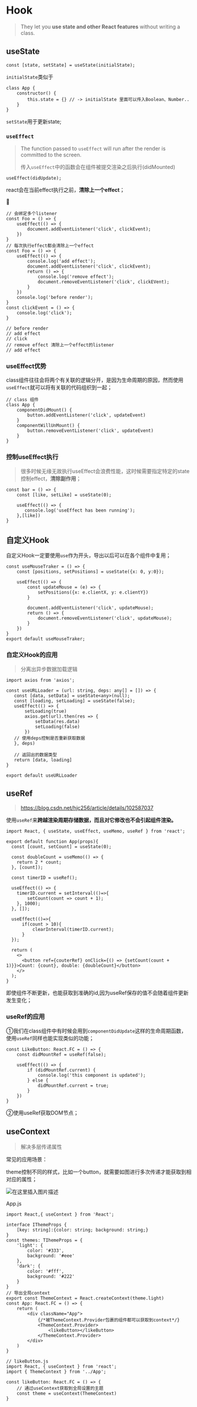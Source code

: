 # Hook

> They let you **use state and other React features** without writing a class.



## useState

```react
const [state, setState] = useState(initialState);
```

`initialState`类似于

```react
class App {
    constructor() {
        this.state = {} // -> initialState 里面可以传入Boolean、Number..
    }
}
```

`setState`用于更新state; 



### `useEffect`

> The function passed to `useEffect` will run after the render is committed to the screen. 
>
> 传入`useEffect`中的函数会在组件被提交渲染之后执行(didMounted)

```react
useEffect(didUpdate);
```



react会在当前effect执行之前，**清除上一个effect**；

:chestnut:

```react
// 会绑定多个listener
const Foo = () => {
    useEffect(() => {
        document.addEventListener('click', clickEvent);
    })
}
// 每次执行effect都会清除上一个effect
const Foo = () => {
    useEffect(() => {
        console.log('add effect');
        document.addEventListener('click', clickEvent);
        return () => {
            console.log('remove effect');
            document.removeEventListener('click', clickEVent);
        }
    })
    console.log('before render');
}
const clickEvent = () => {
    console.log('click');
}

// before render
// add effect
// click
// remove effect 清除上一个effect的listener
// add effect
```



### useEffect优势

class组件往往会将两个有关联的逻辑分开，是因为生命周期的原因，然而使用`useEffect`就可以将有关联的代码组织到一起；

```react
// class 组件
class App {
    componentDidMount() {
        button.addEventListener('click', updateEvent)
    }
    componentWillUnMount() {
        button.removeEventListener('click', updateEvent)
    }
}
```



### 控制useEffect执行

> 很多时候无缘无故执行useEffect会浪费性能，这时候需要指定特定的state控制effect，**清除副作用**；

```react
const bar = () => {
    const [like, setLike] = useState(0);
    
    useEffect(() => {
       console.log('useEffect has been running'); 
    },[like])
}
```



## 自定义Hook

自定义Hook一定要使用`use`作为开头，导出以后可以在各个组件中复用；

```react
const useMouseTraker = () => {
    const [positions, setPositions] = useState({x: 0, y:0});
    
    useEffect(() => {
        const updateMouse = (e) => {
            setPositions({x: e.clientX, y: e.clientY})
        }
        
        document.addEventListener('click', updateMouse);
        return () => {
            document.removeEventListener('click', updateMouse);
        }
    })
}
export default useMouseTraker;
```



### 自定义Hook的应用

> 分离出异步数据加载逻辑

```tsx
import axios from 'axios';

const useURLLoader = (url: string, deps: any[] = []) => {
   const [data, setData] = useState<any>(null);
   const [loading, setLoading] = useState(false);
   useEffect(() => {
       setLoading(true)
       axios.get(url).then(res => {
           setData(res.data)
           setLoading(false)
       })
   // 使用deps控制是否重新获取数据
   }, deps) 
    
   // 返回出的数据类型
   return [data, loading]
}

export default useURLLoader
```



## useRef

>  https://blog.csdn.net/hjc256/article/details/102587037

使用`useRef`来**跨越渲染周期存储数据，而且对它修改也不会引起组件渲染。**

```tsx
import React, { useState, useEffect, useMemo, useRef } from 'react';

export default function App(props){
  const [count, setCount] = useState(0);

  const doubleCount = useMemo(() => {
    return 2 * count;
  }, [count]);

  const timerID = useRef();
  
  useEffect(() => {
    timerID.current = setInterval(()=>{
        setCount(count => count + 1);
    }, 1000); 
  }, []);
  
  useEffect(()=>{
      if(count > 10){
          clearInterval(timerID.current);
      }
  });
  
  return (
    <>
      <button ref={couterRef} onClick={() => {setCount(count + 1)}}>Count: {count}, double: {doubleCount}</button>
    </>
  );
}
```

即使组件不断更新，也能获取到准确的id,因为useRef保存的值不会随着组件更新发生变化；



### useRef的应用

①我们在class组件中有时候会用到`componentDidUpdate`这样的生命周期函数，使用`useRef`同样也能实现类似的功能；

```tsx
const LikeButton: React.FC = () => {
    const didMountRef = useRef(false);
    
    useEffect(() => {
        if (didMountRef.current) {
            console.log('this component is updated');
        } else {
            didMountRef.current = true;
        }
    })
}
```



②使用useRef获取DOM节点；





## useContext

> 解决多层传递属性

常见的应用场景：

theme控制不同的样式，比如一个button，就需要如图进行多次传递才能获取到相对应的属性；

![在这里插入图片描述](https://img-blog.csdnimg.cn/20201201093641518.png?x-oss-process=image/watermark,type_ZmFuZ3poZW5naGVpdGk,shadow_10,text_aHR0cHM6Ly9ibG9nLmNzZG4ubmV0L1pIZ29nb2dvaGE=,size_16,color_FFFFFF,t_70)



App.js

```tsx
import React,{ useContext } from 'React';

interface IThemeProps {
    [key: string]:{color: string; background: string;}
}
const themes: TIhemeProps = {
    'light': {
        color: '#333',
        background: '#eee'
    },
    'dark': {
        color: '#fff',
        background: '#222'
    }
}
// 导出全局context
export const ThemeContext = React.createContext(theme.light)
const App: React.FC = () => {
    return (
    	<div className="App">
            {/*被ThemeContext.Provider包裹的组件都可以获取到context*/}
        	<ThemeContext.Provider>
            	<likeButton></likeButton>
            </ThemeContext.Provider>
        </div>
    )
}
```



```tsx
// likeButton.js
import React, { useContext } from 'react';
import { ThemeContext } from '../App';

const likeButton: React.FC = () => {
    // 通过useContext获取到全局设置的主题
    const theme = useContext(ThemeContext)
}
```

